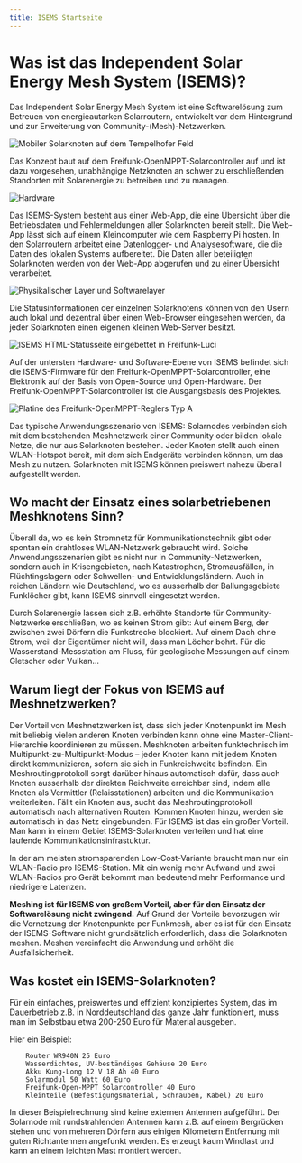 ```yaml
---
title: ISEMS Startseite
---
```


# Was ist das Independent Solar Energy Mesh System (ISEMS)?

Das Independent Solar Energy Mesh System ist eine Softwarelösung zum Betreuen von energieautarken Solarroutern, entwickelt vor dem Hintergrund und zur Erweiterung von Community-(Mesh)-Netzwerken.

![Mobiler Solarknoten auf dem Tempelhofer Feld](/images/freifunk-mast-thf-klein.jpg)

Das Konzept baut auf dem Freifunk-OpenMPPT-Solarcontroller auf und ist dazu vorgesehen, unabhängige Netzknoten an schwer zu erschließenden Standorten mit Solarenergie zu betreiben und zu managen. 

![Hardware](/images/Blockschaltbild-Foto-klein.png)

Das ISEMS-System besteht aus einer Web-App, die eine Übersicht über die Betriebsdaten und Fehlermeldungen aller Solarknoten bereit stellt. Die Web-App lässt sich auf einem Kleincomputer wie dem Raspberry Pi hosten. In den Solarroutern arbeitet eine Datenlogger- und Analysesoftware, die die Daten des lokalen Systems aufbereitet. Die Daten aller beteiligten Solarknoten werden von der Web-App abgerufen und zu einer Übersicht verarbeitet.

![Physikalischer Layer und Softwarelayer](/images/Hardware-Software-Graphs.jpg)


Die Statusinformationen der einzelnen Solarknotens können von den Usern auch lokal und dezentral über einen Web-Browser eingesehen werden, da jeder Solarknoten einen eigenen kleinen Web-Server besitzt. 

![ISEMS HTML-Statusseite eingebettet in Freifunk-Luci](/images/ISEMS-Router-Status-HTML-Embedded-in-LUCI.png)

Auf der untersten Hardware- und Software-Ebene von ISEMS befindet sich die ISEMS-Firmware für den Freifunk-OpenMPPT-Solarcontroller, eine Elektronik auf der Basis von Open-Source und Open-Hardware. Der Freifunk-OpenMPPT-Solarcontroller ist die Ausgangsbasis des Projektes.

![Platine des Freifunk-OpenMPPT-Reglers Typ A](/images/freifunk-mppt-innen.jpg)

Das typische Anwendungsszenario von ISEMS: Solarnodes verbinden sich mit dem bestehenden Meshnetzwerk einer Community oder bilden lokale Netze, die nur aus Solarknoten bestehen.  Jeder Knoten stellt auch einen WLAN-Hotspot bereit, mit dem sich Endgeräte verbinden können, um das Mesh zu nutzen. Solarknoten mit ISEMS können preiswert nahezu überall aufgestellt werden.

## Wo macht der Einsatz eines solarbetriebenen Meshknotens Sinn?

Überall da, wo es kein Stromnetz für Kommunikationstechnik gibt oder spontan ein drahtloses WLAN-Netzwerk gebraucht wird. Solche Anwendungsszenarien gibt es nicht nur in Community-Netzwerken, sondern auch in Krisengebieten, nach Katastrophen, Stromausfällen, in Flüchtingslagern oder Schwellen- und Entwicklungsländern. Auch in reichen Ländern wie Deutschland, wo es ausserhalb der Ballungsgebiete Funklöcher gibt, kann ISEMS sinnvoll eingesetzt werden.

Durch Solarenergie lassen sich z.B. erhöhte Standorte für Community-Netzwerke erschließen, wo es keinen Strom gibt: Auf einem Berg, der zwischen zwei Dörfern die Funkstrecke blockiert. Auf einem Dach ohne Strom, weil der Eigentümer nicht will, dass man Löcher bohrt. Für die Wasserstand-Messstation am Fluss, für geologische Messungen auf einem Gletscher oder Vulkan...

## Warum liegt der Fokus von ISEMS auf Meshnetzwerken?

Der Vorteil von Meshnetzwerken ist, dass sich jeder Knotenpunkt im Mesh mit beliebig vielen anderen Knoten verbinden kann ohne eine Master-Client-Hierarchie koordinieren zu müssen. Meshknoten arbeiten funktechnisch im Multipunkt-zu-Multipunkt-Modus – jeder Knoten kann mit jedem Knoten direkt kommunizieren, sofern sie sich in Funkreichweite befinden. Ein Meshroutingprotokoll sorgt darüber hinaus automatisch dafür, dass auch Knoten ausserhalb der direkten Reichweite erreichbar sind, indem alle Knoten als Vermittler (Relaisstationen) arbeiten und die Kommunikation weiterleiten. Fällt ein Knoten aus, sucht das Meshroutingprotokoll automatisch nach alternativen Routen. Kommen Knoten hinzu, werden sie automatisch in das Netz eingebunden. Für ISEMS ist das ein großer Vorteil. Man kann in einem Gebiet ISEMS-Solarknoten verteilen und hat eine laufende Kommunikationsinfrastuktur. 

In der am meisten stromsparenden Low-Cost-Variante braucht man nur ein WLAN-Radio pro ISEMS-Station. Mit ein wenig mehr Aufwand und zwei WLAN-Radios pro Gerät bekommt man bedeutend mehr Performance und niedrigere Latenzen.

**Meshing ist für ISEMS von großem Vorteil, aber für den Einsatz der Softwarelösung nicht zwingend.** Auf Grund der Vorteile bevorzugen wir die Vernetzung der Knotenpunkte per Funkmesh, aber es ist für den Einsatz der ISEMS-Software nicht grundsätzlich erforderlich, dass die Solarknoten meshen. Meshen vereinfacht die Anwendung und erhöht die Ausfallsicherheit. 

## Was kostet ein ISEMS-Solarknoten?

Für ein einfaches, preiswertes und effizient konzipiertes System, das im Dauerbetrieb z.B. in Norddeutschland das ganze Jahr funktioniert, muss man im Selbstbau etwa 200-250 Euro für Material ausgeben.

Hier ein Beispiel:

        Router WR940N 25 Euro 
        Wasserdichtes, UV-beständiges Gehäuse 20 Euro 
        Akku Kung-Long 12 V 18 Ah 40 Euro 
        Solarmodul 50 Watt 60 Euro 
        Freifunk-Open-MPPT Solarcontroller 40 Euro 
        Kleinteile (Befestigungsmaterial, Schrauben, Kabel) 20 Euro


In dieser Beispielrechnung sind keine externen Antennen aufgeführt. Der Solarnode mit rundstrahlenden Antennen kann z.B. auf einem Bergrücken stehen und von mehreren Dörfern aus einigen Kilometern Entfernung mit guten Richtantennen angefunkt werden. Es erzeugt kaum Windlast und kann an einem leichten Mast montiert werden.
